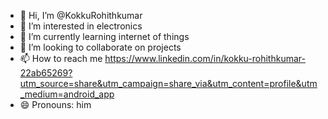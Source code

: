 - 👋 Hi, I’m @KokkuRohithkumar
- 👀 I’m interested in electronics
- 🌱 I’m currently learning internet of things
- 💞️ I’m looking to collaborate on projects
- 📫 How to reach me https://www.linkedin.com/in/kokku-rohithkumar-22ab65269?utm_source=share&utm_campaign=share_via&utm_content=profile&utm_medium=android_app
- 😄 Pronouns: him


<!---
KokkuRohithkumar/KokkuRohithkumar is a ✨ special ✨ repository because its `README.md` (this file) appears on your GitHub profile.
You can click the Preview link to take a look at your changes.
--->
